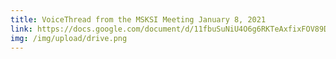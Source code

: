 ```yaml
---
title: VoiceThread from the MSKSI Meeting January 8, 2021
link: https://docs.google.com/document/d/11fbuSuNiU4O6g6RKTeAxfixFOV89Dd1W1wO5CEcbwmQ/edit
img: /img/upload/drive.png
---
```

